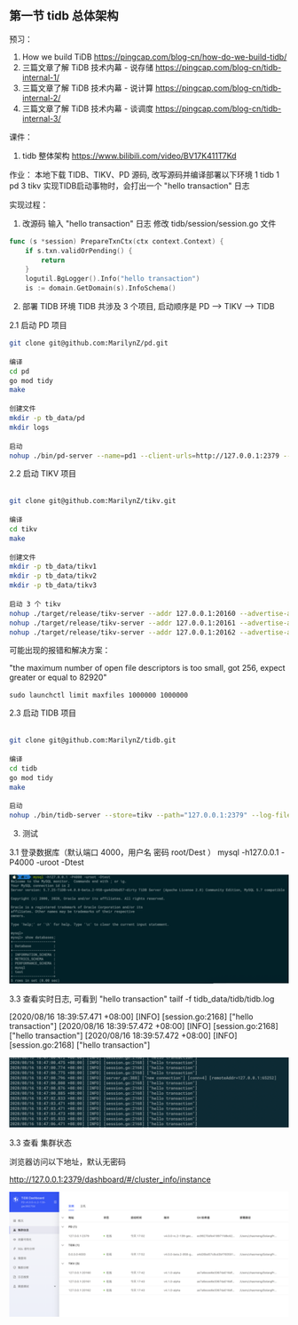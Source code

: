 ## 第一节 tidb 总体架构

预习：
1. How we build TiDB  https://pingcap.com/blog-cn/how-do-we-build-tidb/
2. 三篇文章了解 TiDB 技术内幕 - 说存储  https://pingcap.com/blog-cn/tidb-internal-1/
3. 三篇文章了解 TiDB 技术内幕 - 说计算  https://pingcap.com/blog-cn/tidb-internal-2/
4. 三篇文章了解 TiDB 技术内幕 - 谈调度  https://pingcap.com/blog-cn/tidb-internal-3/

课件：
1. tidb 整体架构  https://www.bilibili.com/video/BV17K411T7Kd

作业：
本地下载 TIDB、TIKV、PD 源码, 改写源码并编译部署以下环境
1 tidb
1 pd
3 tikv
实现TIDB启动事物时，会打出一个 "hello transaction" 日志


实现过程：

1. 改源码 输入 "hello transaction" 日志
修改 tidb/session/session.go 文件

```go
func (s *session) PrepareTxnCtx(ctx context.Context) {
    if s.txn.validOrPending() {
        return
    }
    logutil.BgLogger().Info("hello transaction")
    is := domain.GetDomain(s).InfoSchema()
```

2. 部署 TIDB 环境 
TIDB 共涉及 3 个项目,  启动顺序是 PD --> TIKV --> TIDB

2.1 启动 PD 项目
```bash
git clone git@github.com:MarilynZ/pd.git

编译
cd pd
go mod tidy
make

创建文件
mkdir -p tb_data/pd
mkdir logs

启动
nohup ./bin/pd-server --name=pd1 --client-urls=http://127.0.0.1:2379 --peer-urls=http://127.0.0.1:2380 --data-dir=/Users/zhaomeng/GolangProject/tb_data/pd >../logs/pd.log 2>&1 &
```

2.2 启动 TIKV 项目
```bash

git clone git@github.com:MarilynZ/tikv.git

编译
cd tikv
make

创建文件
mkdir -p tb_data/tikv1
mkdir -p tb_data/tikv2
mkdir -p tb_data/tikv3

启动 3 个 tikv
nohup ./target/release/tikv-server --addr 127.0.0.1:20160 --advertise-addr 127.0.0.1:20160 --pd 127.0.0.1:2379 --data-dir /Users/zhaomeng/GolangProject/tb_data/tikv1 >../logs/tikv1.log 2>&1 &
nohup ./target/release/tikv-server --addr 127.0.0.1:20161 --advertise-addr 127.0.0.1:20161 --pd 127.0.0.1:2379 --data-dir /Users/zhaomeng/GolangProject/tb_data/tikv2 >../logs/tikv2.log 2>&1 &
nohup ./target/release/tikv-server --addr 127.0.0.1:20162 --advertise-addr 127.0.0.1:20162 --pd 127.0.0.1:2379 --data-dir /Users/zhaomeng/GolangProject/tb_data/tikv3 >../logs/tikv3.log 2>&1 &

```
可能出现的报错和解决方案：

"the maximum number of open file descriptors is too small, got 256, expect greater or equal to 82920"

`sudo launchctl limit maxfiles 1000000 1000000`

2.3 启动 TIDB 项目
```bash

git clone git@github.com:MarilynZ/tidb.git

编译
cd tidb
go mod tidy
make

启动
nohup ./bin/tidb-server --store=tikv --path="127.0.0.1:2379" --log-file=/Users/zhaomeng/GolangProject/logs/tidb.log &

```

3. 测试

3.1 登录数据库（默认端口 4000，用户名 密码 root/Dest ）
 mysql -h127.0.0.1 -P4000 -uroot -Dtest

![tidb数据库](../images/tidb.png)

3.3 查看实时日志, 可看到 "hello transaction"
tailf -f tidb_data/tidb/tidb.log

[2020/08/16 18:39:57.471 +08:00] [INFO] [session.go:2168] ["hello transaction"]
[2020/08/16 18:39:57.472 +08:00] [INFO] [session.go:2168] ["hello transaction"]
[2020/08/16 18:39:57.472 +08:00] [INFO] [session.go:2168] ["hello transaction"]

![log](../images/log.png)

3.3 查看 集群状态

浏览器访问以下地址，默认无密码

http://127.0.0.1:2379/dashboard/#/cluster_info/instance

![dashboard](../images/dashboard.png)
